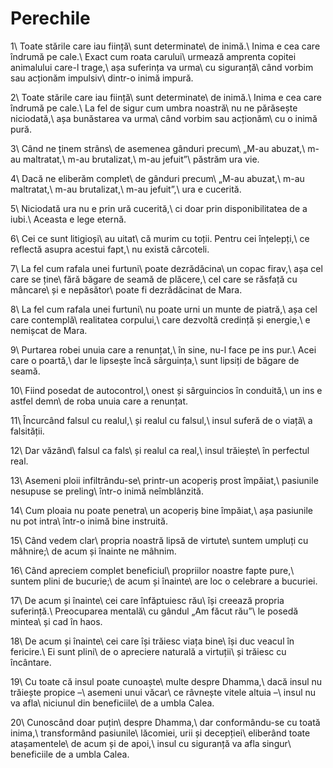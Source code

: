 Perechile
=========

1\\
Toate stările care iau ființă\\
sunt determinate\\
de inimă.\\
Inima e cea care îndrumă pe cale.\\
Exact cum roata carului\\
urmează amprenta copitei animalului care-l trage,\\
așa suferința va urma\\
cu siguranță\\
când vorbim sau acționăm impulsiv\\
dintr-o inimă impură.

2\\
Toate stările care iau ființă\\
sunt determinate\\
de inimă.\\
Inima e cea care îndrumă pe cale.\\
La fel de sigur cum umbra noastră\\
nu ne părăsește niciodată,\\
așa bunăstarea va urma\\
când vorbim sau acționăm\\
cu o inimă pură.

3\\
Când ne ținem strâns\\
de asemenea gânduri precum\\
„M-au abuzat,\\
m-au maltratat,\\
m-au brutalizat,\\
m-au jefuit”\\
păstrăm ura vie.

4\\
Dacă ne eliberăm complet\\
de gânduri precum\\
„M-au abuzat,\\
m-au maltratat,\\
m-au brutalizat,\\
m-au jefuit”,\\
ura e cucerită.

5\\
Niciodată ura nu e prin ură cucerită,\\
ci doar prin disponibilitatea de a iubi.\\
Aceasta e lege eternă.

6\\
Cei ce sunt litigioși\\
au uitat\\
că murim cu toții.
Pentru cei înțelepți,\\
ce reflectă asupra acestui fapt,\\
nu există cârcoteli.

7\\
La fel cum rafala unei furtuni\\
poate dezrădăcina\\
un copac firav,\\
așa cel care se ține\\
fără băgare de seamă de plăcere,\\
cel care se răsfață cu mâncare\\
și e nepăsător\\
poate fi dezrădăcinat de Mara.

8\\
La fel cum rafala unei furtuni\\
nu poate urni un munte de piatră,\\
așa cel care contemplă\\
realitatea corpului,\\
care dezvoltă credință și energie,\\
e nemișcat de Mara.

9\\
Purtarea robei unuia care a renunțat,\\
în sine, nu-l face pe ins pur.\\
Acei care o poartă,\\
dar le lipsește încă sârguința,\\
sunt lipsiți de băgare de seamă.

10\\
Fiind posedat de autocontrol,\\
onest și sârguincios în conduită,\\
un ins e astfel demn\\
de roba unuia care a renunțat.

11\\
Încurcând falsul cu realul,\\
și realul cu falsul,\\
insul suferă de o viață\\
a falsității.

12\\
Dar văzând\\
falsul ca fals\\
și realul ca real,\\
insul trăiește\\
în perfectul real.

13\\
Asemeni ploii infiltrându-se\\
printr-un acoperiș prost împăiat,\\
pasiunile nesupuse se preling\\
într-o inimă neîmblânzită.

14\\
Cum ploaia nu poate penetra\\
un acoperiș bine împăiat,\\
așa pasiunile nu pot intra\\
într-o inimă bine instruită.

15\\
Când vedem clar\\
propria noastră lipsă de virtute\\
suntem umpluți cu mâhnire;\\
de acum și înainte ne mâhnim.

16\\
Când apreciem complet beneficiul\\
propriilor noastre fapte pure,\\
suntem plini de bucurie;\\
de acum și înainte\\
are loc o celebrare a bucuriei.

17\\
De acum și înainte\\
cei care înfăptuiesc rău\\
își creează propria suferință.\\
Preocuparea mentală\\
cu gândul „Am făcut rău”\\
le posedă mintea\\
și cad în haos.

18\\
De acum și înainte\\
cei care își trăiesc viața bine\\
își duc veacul în fericire.\\
Ei sunt plini\\
de o apreciere naturală a virtuții\\
și trăiesc cu încântare.

19\\
Cu toate că insul poate cunoaște\\
multe despre Dhamma,\\
dacă insul nu trăiește propice –\\
asemeni unui văcar\\
ce râvnește vitele altuia –\\
insul nu va afla\\
niciunul din beneficiile\\
de a umbla Calea.

20\\
Cunoscând doar puțin\\
despre Dhamma,\\
dar conformându-se cu toată inima,\\
transformând pasiunile\\
lăcomiei, urii și decepției\\
eliberând toate atașamentele\\
de acum și de apoi,\\
insul cu siguranță va afla singur\\
beneficiile de a umbla Calea.
